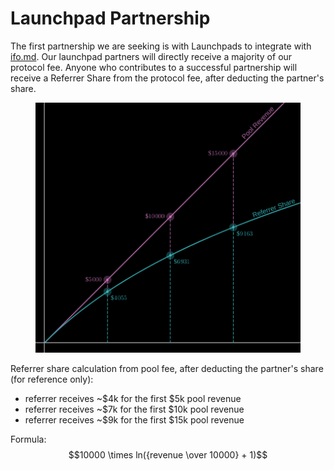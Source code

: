 # Launchpad Partnership

The first partnership we are seeking is with Launchpads to integrate with [ifo.md](../apps/ifo.md "mention"). Our launchpad partners will directly receive a majority of our protocol fee. Anyone who contributes to a successful partnership will receive a Referrer Share from the protocol fee, after deducting the partner's share.

<figure><img src="../.gitbook/assets/image (1) (1) (1) (1) (1).png" alt=""><figcaption></figcaption></figure>

Referrer share calculation from pool fee, after deducting the partner's share (for reference only):

* referrer receives \~$4k for the first $5k pool revenue
* referrer receives \~$7k for the first $10k pool revenue
* referrer receives \~$9k for the first $15k pool revenue

Formula: $$10000 \times ln({revenue \over 10000} + 1)$$

